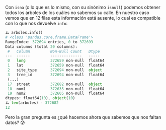 Con `isna` (o lo que es lo mismo, con su sinónimo `isnull`) podemos  obtener todos los árboles de los cuáles no sabemos su calle. En nuestro caso vemos que en 12 filas esta información está ausente, lo cual es compatible con lo que nos devuelve `info`:

```python
ム arboles.info()
# <class 'pandas.core.frame.DataFrame'>
RangeIndex: 372694 entries, 0 to 372693
Data columns (total 20 columns):
 #   Column         Non-Null Count   Dtype  
---  ------         --------------   -----  
 0   long           372659 non-null  float64
 1   lat            372659 non-null  float64
 2   site_type      372694 non-null  object
 3   tree_id        372694 non-null  float64
 (...)
 17  street         372682 non-null  object
 18  num1           372635 non-null  float64
 19  num2           372605 non-null  float64
dtypes: float64(10), object(10)
ム len(arboles) - 372682
12
```

Pero la gran pregunta es ¿qué hacemos ahora que sabemos que nos faltan datos? 😰
